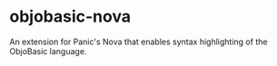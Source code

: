 # objobasic-nova
An extension for Panic's Nova that enables syntax highlighting of the ObjoBasic language.
